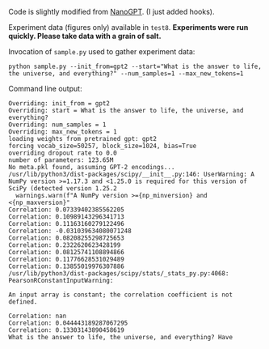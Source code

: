 Code is slightly modified from [NanoGPT](https://github.com/karpathy/nanoGPT). (I just added hooks).

Experiment data (figures only) available in `test8`. **Experiments were run quickly. Please take data with a grain of salt.**

Invocation of `sample.py` used to gather experiment data:
```
python sample.py --init_from=gpt2 --start="What is the answer to life, the universe, and everything?" --num_samples=1 --max_new_tokens=1
```

Command line output:
```
Overriding: init_from = gpt2
Overriding: start = What is the answer to life, the universe, and everything?
Overriding: num_samples = 1
Overriding: max_new_tokens = 1
loading weights from pretrained gpt: gpt2
forcing vocab_size=50257, block_size=1024, bias=True
overriding dropout rate to 0.0
number of parameters: 123.65M
No meta.pkl found, assuming GPT-2 encodings...
/usr/lib/python3/dist-packages/scipy/__init__.py:146: UserWarning: A NumPy version >=1.17.3 and <1.25.0 is required for this version of SciPy (detected version 1.25.2
  warnings.warn(f"A NumPy version >={np_minversion} and <{np_maxversion}"
Correlation: 0.07339402385562205
Correlation: 0.10989143296341713
Correlation: 0.11163160279122496
Correlation: -0.031039634080071248
Correlation: 0.08208255298725653
Correlation: 0.2322620623428199
Correlation: 0.08125741108894866
Correlation: 0.11776628531029489
Correlation: 0.13855019976307886
/usr/lib/python3/dist-packages/scipy/stats/_stats_py.py:4068: PearsonRConstantInputWarning:

An input array is constant; the correlation coefficient is not defined.

Correlation: nan
Correlation: 0.044443189287067295
Correlation: 0.13303143890458619
What is the answer to life, the universe, and everything? Have
```
